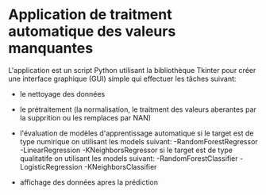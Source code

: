 # Application de traitment automatique des valeurs manquantes
L'application est un script Python utilisant la bibliothèque Tkinter pour créer une interface graphique (GUI) simple qui effectuer les tâches suivant:

- le nettoyage des données

- le prétraitement (la normalisation, le traitment des valeurs aberantes par la supprition ou les remplaces par NAN)

- l'évaluation de modèles d'apprentissage automatique si le target est de type numirique on utilisant les models suivant: -RandomForestRegressor -LinearRegression -KNeighborsRegressor si le target est de type qualitatife on utilisant les models suivant: -RandomForestClassifier -LogisticRegression -KNeighborsClassifier

- affichage des données apres la prédiction
